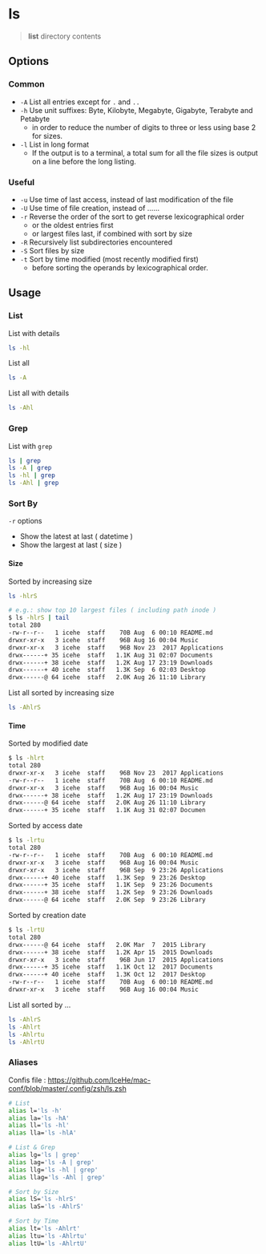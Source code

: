 # ls

> **list** directory contents

## Options

### Common

- `-A` List all entries except for `.` and `..`
- `-h` Use unit suffixes: Byte, Kilobyte, Megabyte, Gigabyte, Terabyte and Petabyte
    - in order to reduce the number of digits to three or less using base 2 for sizes.
- `-l` List in long format
    - If the output is to a terminal, a total sum for all the file sizes is output on a line before the long listing.

### Useful

- `-u` Use time of last access, instead of last modification of the file
- `-U` Use time of file creation, instead of ……
- `-r` Reverse the order of the sort to get reverse lexicographical order
    - or the oldest entries first
    - or largest files last, if combined with sort by size
- `-R` Recursively list subdirectories encountered
- `-S` Sort files by size
- `-t` Sort by time modified (most recently modified first)
    - before sorting the operands by lexicographical order.

## Usage

### List

List with details

```bash
ls -hl
```

List all

```bash
ls -A
```

List all with details

```bash
ls -Ahl
```

### Grep

List with `grep`

```bash
ls | grep
ls -A | grep
ls -hl | grep
ls -Ahl | grep
```

### Sort By

`-r` options

- Show the latest at last ( datetime )
- Show the largest at last ( size )

#### Size

Sorted by increasing size

```bash
ls -hlrS

# e.g.: show top 10 largest files ( including path inode )
$ ls -hlrS | tail
total 280
-rw-r--r--   1 icehe  staff    70B Aug  6 00:10 README.md
drwxr-xr-x   3 icehe  staff    96B Aug 16 00:04 Music
drwxr-xr-x   3 icehe  staff    96B Nov 23  2017 Applications
drwx------+ 35 icehe  staff   1.1K Aug 31 02:07 Documents
drwx------+ 38 icehe  staff   1.2K Aug 17 23:19 Downloads
drwx------+ 40 icehe  staff   1.3K Sep  6 02:03 Desktop
drwx------@ 64 icehe  staff   2.0K Aug 26 11:10 Library
```

List all sorted by increasing size

```bash
ls -AhlrS
```

#### Time

Sorted by modified date

```bash
$ ls -hlrt
total 280
drwxr-xr-x   3 icehe  staff    96B Nov 23  2017 Applications
-rw-r--r--   1 icehe  staff    70B Aug  6 00:10 README.md
drwxr-xr-x   3 icehe  staff    96B Aug 16 00:04 Music
drwx------+ 38 icehe  staff   1.2K Aug 17 23:19 Downloads
drwx------@ 64 icehe  staff   2.0K Aug 26 11:10 Library
drwx------+ 35 icehe  staff   1.1K Aug 31 02:07 Documen
```

Sorted by access date

```bash
$ ls -lrtu
total 280
-rw-r--r--   1 icehe  staff    70B Aug  6 00:10 README.md
drwxr-xr-x   3 icehe  staff    96B Aug 16 00:04 Music
drwxr-xr-x   3 icehe  staff    96B Sep  9 23:26 Applications
drwx------+ 40 icehe  staff   1.3K Sep  9 23:26 Desktop
drwx------+ 35 icehe  staff   1.1K Sep  9 23:26 Documents
drwx------+ 38 icehe  staff   1.2K Sep  9 23:26 Downloads
drwx------@ 64 icehe  staff   2.0K Sep  9 23:26 Library
```

Sorted by creation date

```bash
$ ls -lrtU
total 280
drwx------@ 64 icehe  staff   2.0K Mar  7  2015 Library
drwx------+ 38 icehe  staff   1.2K Apr 15  2015 Downloads
drwxr-xr-x   3 icehe  staff    96B Jun 17  2015 Applications
drwx------+ 35 icehe  staff   1.1K Oct 12  2017 Documents
drwx------+ 40 icehe  staff   1.3K Oct 12  2017 Desktop
-rw-r--r--   1 icehe  staff    70B Aug  6 00:10 README.md
drwxr-xr-x   3 icehe  staff    96B Aug 16 00:04 Music
```

List all sorted by …

```bash
ls -AhlrS
ls -Ahlrt
ls -Ahlrtu
ls -AhlrtU
```

### Aliases

Confis file : https://github.com/IceHe/mac-conf/blob/master/.config/zsh/ls.zsh

```bash
# List
alias l='ls -h'
alias la='ls -hA'
alias ll='ls -hl'
alias lla='ls -hlA'

# List & Grep
alias lg='ls | grep'
alias lag='ls -A | grep'
alias llg='ls -hl | grep'
alias llag='ls -Ahl | grep'

# Sort by Size
alias lS='ls -hlrS'
alias laS='ls -AhlrS'

# Sort by Time
alias lt='ls -Ahlrt'
alias ltu='ls -Ahlrtu'
alias ltU='ls -AhlrtU'
```
